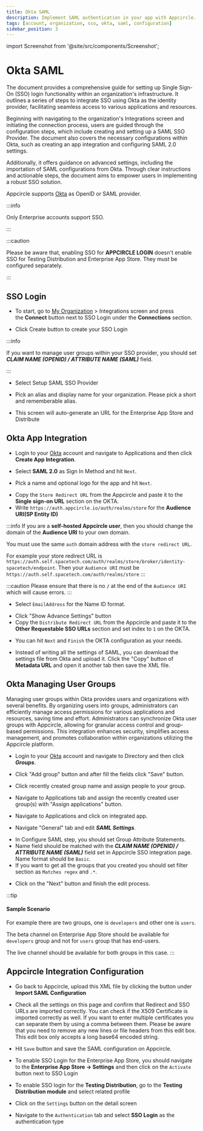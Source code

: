 ```yaml
---
title: Okta SAML
description: Implement SAML authentication in your app with Appcircle. Enhance user security and streamline login processes.
tags: [account, organization, sso, okta, saml, configuration]
sidebar_position: 3
---
```


import Screenshot from '@site/src/components/Screenshot';

# Okta SAML

The document provides a comprehensive guide for setting up Single Sign-On (SSO) login functionality within an organization's infrastructure.
It outlines a series of steps to integrate SSO using Okta as the identity provider, facilitating seamless access to various applications and resources.

Beginning with navigating to the organization's Integrations screen and initiating the connection process, users are guided through the configuration steps, which include creating and setting up a SAML SSO Provider.
The document also covers the necessary configurations within Okta, such as creating an app integration and configuring SAML 2.0 settings.

Additionally, it offers guidance on advanced settings, including the importation of SAML configurations from Okta.
Through clear instructions and actionable steps, the document aims to empower users in implementing a robust SSO solution.

Appcircle supports [Okta](https://www.okta.com/) as OpenID or SAML provider.

:::info

Only Enterprise accounts support SSO.

:::

:::caution

Please be aware that, enabling SSO for **APPCIRCLE LOGIN** doesn't enable SSO for Testing Distribution and Enterprise App Store. They must be configured separately.

:::

## SSO Login

- To start, go to [My Organization](/account/my-organization) > Integrations screen and press the **Connect** button next to SSO Login under the **Connections** section.

<Screenshot url='https://cdn.appcircle.io/docs/assets/sso-login1.png' />

- Click Create button to create your SSO Login

<Screenshot url='https://cdn.appcircle.io/docs/assets/sso-login2.png' />

:::info

If you want to manage user groups within your SSO provider, you should set **_CLAIM NAME (OPENID) / ATTRIBUTE NAME (SAML)_** field.

:::

- Select Setup SAML SSO Provider

<Screenshot url='https://cdn.appcircle.io/docs/assets/sso-login3.png' />

- Pick an alias and display name for your organization. Please pick a short and rememberable alias.

- This screen will auto-generate an URL for the Enterprise App Store and Distribute

<Screenshot url='https://cdn.appcircle.io/docs/assets/2777-sso-saml1-new.png' />

## Okta App Integration

- Login to your [Okta](https://www.okta.com/) account and navigate to Applications and then click **Create App Integration**.

<Screenshot url='https://cdn.appcircle.io/docs/assets/oktacreateapp.png' />

- Select **SAML 2.0** as Sign In Method and hit `Next`.

<Screenshot url='https://cdn.appcircle.io/docs/assets/oktacreatesaml.png' />

- Pick a name and optional logo for the app and hit `Next`.

<Screenshot url='https://cdn.appcircle.io/docs/assets/oktasamlsettings1.png' />

- Copy the `Store Redirect URL` from the Appcircle and paste it to the **Single sign-on URL** section on the OKTA.
- Write `https://auth.appcircle.io/auth/realms/store` for the **Audience URI(SP Entity ID)**

:::info
If you are a **self-hosted Appcircle user**, then you should change the domain of the **Audience URI** to your own domain.

You must use the same `auth` domain address with the `store redirect URL`.

For example your store redirect URL is `https://auth.self.spacetech.com/auth/realms/store/broker/identity-spacetech/endpoint`. Then your `Audience URI` must be `https://auth.self.spacetech.com/auth/realms/store`
:::

:::caution
Please ensure that there is no **`/`** at the end of the `Audience URI` which will cause errors.
:::

- Select `EmailAddress` for the Name ID format.

<Screenshot url='https://cdn.appcircle.io/docs/assets/2777-oktasamlsettings.png' />

- Click "Show Advance Settings" button
- Copy the `Distribute Redirect URL` from the Appcircle and paste it to the **Other Requestable SSO URLs** section and set index to `1` on the OKTA.

<Screenshot url='https://cdn.appcircle.io/docs/assets/2777-oktasamlsettings2-new.png' />

- You can hit `Next` and `Finish` the OKTA configuration as your needs.

- Instead of writing all the settings of SAML, you can download the settings file from Okta and upload it. Click the "Copy" button of **Metadata URL** and open it another tab then save the XML file.

<Screenshot url='https://cdn.appcircle.io/docs/assets/oktasamlsettings3-new.png' />

## Okta Managing User Groups

Managing user groups within Okta provides users and organizations with several benefits.
By organizing users into groups, administrators can efficiently manage access permissions for various applications and resources, saving time and effort.
Administrators can synchronize Okta user groups with Appcircle, allowing for granular access control and group-based permissions.
This integration enhances security, simplifies access management, and promotes collaboration within organizations utilizing the Appcircle platform.

- Login to your [Okta](https://www.okta.com/) account and navigate to Directory and then click **_Groups_**.

<Screenshot url='https://cdn.appcircle.io/docs/assets/2812-okta-groups-1.png' />

- Click "Add group" button and after fill the fields click "Save" button.

<Screenshot url='https://cdn.appcircle.io/docs/assets/2812-okta-groups-2.png' />

- Click recently created group name and assign people to your group.

<Screenshot url='https://cdn.appcircle.io/docs/assets/2812-okta-groups-3-new.png' />

- Navigate to Applications tab and assign the recently created user group(s) with "Assign applications" button.

<Screenshot url='https://cdn.appcircle.io/docs/assets/2812-okta-groups-4.png' />

- Navigate to Applications and click on integrated app.

<Screenshot url='https://cdn.appcircle.io/docs/assets/2812-okta-groups-5.png' />

- Navigate "General" tab and edit **_SAML Settings_**.

<Screenshot url='https://cdn.appcircle.io/docs/assets/2812-okta-groups-6.png' />

- In Configure SAML step, you should set Group Attribute Statements.
- Name field should be matched with the **_CLAIM NAME (OPENID) / ATTRIBUTE NAME (SAML)_** field set in Appcircle SSO integration page. Name format should be `Basic`.
- If you want to get all the groups that you created you should set filter section as `Matches regex` and `.*`.

<Screenshot url='https://cdn.appcircle.io/docs/assets/2812-okta-groups-7.png' />

- Click on the "Next" button and finish the edit process.

:::tip

#### Sample Scenario

For example there are two groups, one is `developers` and other one is `users`.

The beta channel on Enterprise App Store should be available for `developers` group and not for `users` group that has end-users.

The live channel should be available for both groups in this case.
:::

## Appcircle Integration Configuration

- Go back to Appcircle, upload this XML file by clicking the button under **Import SAML Configuration**

<Screenshot url='https://cdn.appcircle.io/docs/assets/2777-sso-saml1-new.png' />

- Check all the settings on this page and confirm that Redirect and SSO URLs are imported correctly. You can check if the X509 Certificate is imported correctly as well. If you want to enter multiple certificates you can separate them by using a comma between them. Please be aware that you need to remove any new lines or file headers from this edit box. This edit box only accepts a long base64 encoded string.

- Hit `Save` button and save the SAML configuration on Appcircle.

- To enable SSO Login for the Enterprise App Store, you should navigate to the **Enterprise App Store -> Settings** and then click on the `Activate` button next to SSO Login

<Screenshot url='https://cdn.appcircle.io/docs/assets/2777-enterprisestore-sso-login.png' />

- To enable SSO login for the **Testing Distribution**, go to the **Testing Distribution module** and select related profile

<Screenshot url='https://cdn.appcircle.io/docs/assets/2803-distribution-profiles.png' />

- Click on the `Settings` button on the detail screen

<Screenshot url='https://cdn.appcircle.io/docs/assets/2803-distribution-detail.png' />

- Navigate to the `Authentication` tab and select **SSO Login** as the authentication type

<Screenshot url='https://cdn.appcircle.io/docs/assets/2777-distribution-sso-login.png' />
